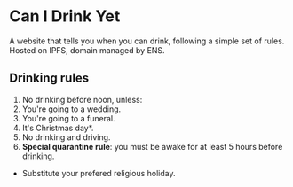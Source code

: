 # Can I Drink Yet

A website that tells you when you can drink, following a simple set of rules. Hosted on IPFS, domain managed by ENS.

## Drinking rules

1. No drinking before noon, unless:
  1. You're going to a wedding.
  1. You're going to a funeral.
  1. It's Christmas day*.
1. No drinking and driving.
1. **Special quarantine rule**: you must be awake for at least 5 hours before drinking.

* Substitute your prefered religious holiday.
